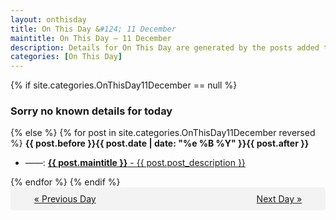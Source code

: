 ```yaml
---
layout: onthisday
title: On This Day &#124; 11 December
maintitle: On This Day — 11 December
description: Details for On This Day are generated by the posts added to the website so the content is subject to changes/updates over time.
categories: [On This Day]
---
```


{% if site.categories.OnThisDay11December == null %}
<h3>Sorry no known details for today</h3>
{% else %}
{% for post in site.categories.OnThisDay11December reversed %}
<strong>{{ post.before }}{{ post.date | date: "%e %B %Y" }}{{ post.after }}</strong>
<ul>
<li> ——: <a class="{{ post.class }}" href="{{ post.url }}"><strong>{{ post.maintitle }}</strong> - {{ post.post_description }}</a></li>
</ul>
{% endfor %}
{% endif %}

<div style="background-color: #f3f3f3; padding: 10px; border-radius: 5px; text-align: center; display: flex; justify-content: space-evenly;">
<a href="/onthisday/12/12-10">« Previous Day</a>
<span style="visibility:hidden;">[ Visit Leap Year February 29 ]</span>
<a href="/onthisday/12/12-12">Next Day »</a>
</div>
